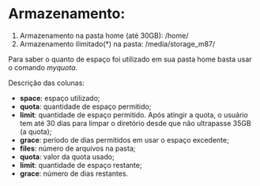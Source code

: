 # Armazenamento:

1. Armazenamento na pasta home (até 30GB): /home/<usuario>
2. Armazenamento ilimitado(*) na pasta: /media/storage_m87/<usuario>

Para saber o quanto de espaço foi utilizado em sua pasta home basta usar o comando *myquota*.

Descrição das colunas:
- **space**: espaço utilizado;
- **quota**: quantidade de espaço permitido;
- **limit**: quantidade de espaço permitido. Após atingir a quota, o usuário tem até 30 dias para limpar o diretório desde que não ultrapasse 35GB (a quota);
- **grace**: período de dias permitidos em usar o espaço excedente;
- **files**: número de arquivos na pasta;
- **quota**: valor da quota usado;
- **limit**: quantidade de espaço restante;
- **grace**: número de dias restantes.
